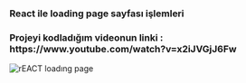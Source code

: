 <h3>React ile loading page sayfası işlemleri</h3>

<h3> Projeyi kodladığım videonun linki : https://www.youtube.com/watch?v=x2iJVGjJ6Fw </h3>
 
![rEACT loadıng page](https://github.com/emrahbyz/LoaderApp/assets/146847947/a1f7554a-b447-4b0a-8ecf-479a4ab363c5)
